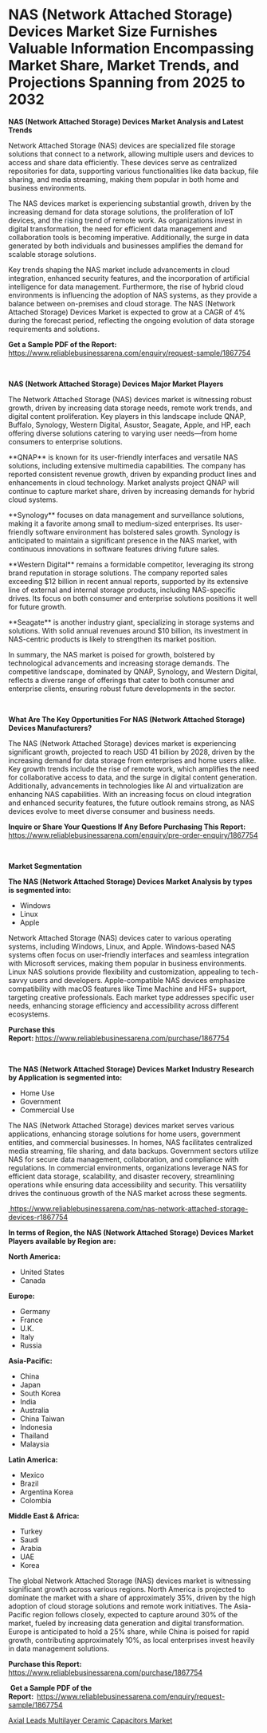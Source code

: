 <p><h1>NAS (Network Attached Storage) Devices Market Size Furnishes Valuable Information Encompassing Market Share, Market Trends, and Projections Spanning from 2025 to 2032</h1></p><p><strong>NAS (Network Attached Storage) Devices Market Analysis and Latest Trends</strong></p>
<p><p>Network Attached Storage (NAS) devices are specialized file storage solutions that connect to a network, allowing multiple users and devices to access and share data efficiently. These devices serve as centralized repositories for data, supporting various functionalities like data backup, file sharing, and media streaming, making them popular in both home and business environments.</p><p>The NAS devices market is experiencing substantial growth, driven by the increasing demand for data storage solutions, the proliferation of IoT devices, and the rising trend of remote work. As organizations invest in digital transformation, the need for efficient data management and collaboration tools is becoming imperative. Additionally, the surge in data generated by both individuals and businesses amplifies the demand for scalable storage solutions.</p><p>Key trends shaping the NAS market include advancements in cloud integration, enhanced security features, and the incorporation of artificial intelligence for data management. Furthermore, the rise of hybrid cloud environments is influencing the adoption of NAS systems, as they provide a balance between on-premises and cloud storage. The NAS (Network Attached Storage) Devices Market is expected to grow at a CAGR of 4% during the forecast period, reflecting the ongoing evolution of data storage requirements and solutions.</p></p>
<p><strong>Get a Sample PDF of the Report:&nbsp;</strong> <a href="https://www.reliablebusinessarena.com/enquiry/request-sample/1867754?utm_campaign=1871&utm_medium=2&utm_source=Github&utm_content=ia&utm_term=13022025&utm_id=nas-network-attached-storage-devices">https://www.reliablebusinessarena.com/enquiry/request-sample/1867754</a></p>
<p>&nbsp;</p>
<p><strong>NAS (Network Attached Storage) Devices Major Market Players</strong></p>
<p><p>The Network Attached Storage (NAS) devices market is witnessing robust growth, driven by increasing data storage needs, remote work trends, and digital content proliferation. Key players in this landscape include QNAP, Buffalo, Synology, Western Digital, Asustor, Seagate, Apple, and HP, each offering diverse solutions catering to varying user needs—from home consumers to enterprise solutions.</p><p>**QNAP** is known for its user-friendly interfaces and versatile NAS solutions, including extensive multimedia capabilities. The company has reported consistent revenue growth, driven by expanding product lines and enhancements in cloud technology. Market analysts project QNAP will continue to capture market share, driven by increasing demands for hybrid cloud systems.</p><p>**Synology** focuses on data management and surveillance solutions, making it a favorite among small to medium-sized enterprises. Its user-friendly software environment has bolstered sales growth. Synology is anticipated to maintain a significant presence in the NAS market, with continuous innovations in software features driving future sales.</p><p>**Western Digital** remains a formidable competitor, leveraging its strong brand reputation in storage solutions. The company reported sales exceeding $12 billion in recent annual reports, supported by its extensive line of external and internal storage products, including NAS-specific drives. Its focus on both consumer and enterprise solutions positions it well for future growth.</p><p>**Seagate** is another industry giant, specializing in storage systems and solutions. With solid annual revenues around $10 billion, its investment in NAS-centric products is likely to strengthen its market position.</p><p>In summary, the NAS market is poised for growth, bolstered by technological advancements and increasing storage demands. The competitive landscape, dominated by QNAP, Synology, and Western Digital, reflects a diverse range of offerings that cater to both consumer and enterprise clients, ensuring robust future developments in the sector.</p></p>
<p>&nbsp;</p>
<p><strong>What Are The Key Opportunities For NAS (Network Attached Storage) Devices Manufacturers?</strong></p>
<p><p>The NAS (Network Attached Storage) devices market is experiencing significant growth, projected to reach USD 41 billion by 2028, driven by the increasing demand for data storage from enterprises and home users alike. Key growth trends include the rise of remote work, which amplifies the need for collaborative access to data, and the surge in digital content generation. Additionally, advancements in technologies like AI and virtualization are enhancing NAS capabilities. With an increasing focus on cloud integration and enhanced security features, the future outlook remains strong, as NAS devices evolve to meet diverse consumer and business needs.</p></p>
<p><strong>Inquire or Share Your Questions If Any Before Purchasing This Report:</strong> <a href="https://www.reliablebusinessarena.com/enquiry/pre-order-enquiry/1867754?utm_campaign=1871&utm_medium=2&utm_source=Github&utm_content=ia&utm_term=13022025&utm_id=nas-network-attached-storage-devices">https://www.reliablebusinessarena.com/enquiry/pre-order-enquiry/1867754</a></p>
<p>&nbsp;</p>
<p><strong>Market Segmentation</strong></p>
<p><strong>The NAS (Network Attached Storage) Devices Market Analysis by types is segmented into:</strong></p>
<p><ul><li>Windows</li><li>Linux</li><li>Apple</li></ul></p>
<p><p>Network Attached Storage (NAS) devices cater to various operating systems, including Windows, Linux, and Apple. Windows-based NAS systems often focus on user-friendly interfaces and seamless integration with Microsoft services, making them popular in business environments. Linux NAS solutions provide flexibility and customization, appealing to tech-savvy users and developers. Apple-compatible NAS devices emphasize compatibility with macOS features like Time Machine and HFS+ support, targeting creative professionals. Each market type addresses specific user needs, enhancing storage efficiency and accessibility across different ecosystems.</p></p>
<p><strong>Purchase this Report:&nbsp;</strong><a href="https://www.reliablebusinessarena.com/purchase/1867754?utm_campaign=1871&utm_medium=2&utm_source=Github&utm_content=ia&utm_term=13022025&utm_id=nas-network-attached-storage-devices">https://www.reliablebusinessarena.com/purchase/1867754</a></p>
<p>&nbsp;</p>
<p><strong>The NAS (Network Attached Storage) Devices Market Industry Research by Application is segmented into:</strong></p>
<p><ul><li>Home Use</li><li>Government</li><li>Commercial Use</li></ul></p>
<p><p>The NAS (Network Attached Storage) devices market serves various applications, enhancing storage solutions for home users, government entities, and commercial businesses. In homes, NAS facilitates centralized media streaming, file sharing, and data backups. Government sectors utilize NAS for secure data management, collaboration, and compliance with regulations. In commercial environments, organizations leverage NAS for efficient data storage, scalability, and disaster recovery, streamlining operations while ensuring data accessibility and security. This versatility drives the continuous growth of the NAS market across these segments.</p></p>
<p><a href="https://www.reliablebusinessarena.com/nas-network-attached-storage-devices-r1867754?utm_campaign=1871&utm_medium=2&utm_source=Github&utm_content=ia&utm_term=13022025&utm_id=nas-network-attached-storage-devices">&nbsp;https://www.reliablebusinessarena.com/nas-network-attached-storage-devices-r1867754</a></p>
<p><strong>In terms of Region, the NAS (Network Attached Storage) Devices Market Players available by Region are:</strong></p>
<p>
    <p> <strong> North America: </strong>
        <ul>
            <li>United States</li>
            <li>Canada</li>
        </ul>
        </p> 
    <p> <strong> Europe: </strong>
        <ul>
            <li>Germany</li>
            <li>France</li>
            <li>U.K.</li>
            <li>Italy</li>
            <li>Russia</li>
        </ul>
        </p> 
    <p> <strong> Asia-Pacific: </strong>
        <ul>
            <li>China</li>
            <li>Japan</li>
            <li>South Korea</li>
            <li>India</li>
            <li>Australia</li>
            <li>China Taiwan</li>
            <li>Indonesia</li>
            <li>Thailand</li>
            <li>Malaysia</li>
        </ul>
        </p> 
    <p> <strong> Latin America: </strong>
        <ul>
            <li>Mexico</li>
            <li>Brazil</li>
            <li>Argentina Korea</li>
            <li>Colombia</li>
        </ul>
        </p> 
    <p> <strong> Middle East & Africa: </strong>
        <ul>
            <li>Turkey</li>
            <li>Saudi</li>
            <li>Arabia</li>
            <li>UAE</li>
            <li>Korea</li>
        </ul>
    </p>
    </p>
<p><p>The global Network Attached Storage (NAS) devices market is witnessing significant growth across various regions. North America is projected to dominate the market with a share of approximately 35%, driven by the high adoption of cloud storage solutions and remote work initiatives. The Asia-Pacific region follows closely, expected to capture around 30% of the market, fueled by increasing data generation and digital transformation. Europe is anticipated to hold a 25% share, while China is poised for rapid growth, contributing approximately 10%, as local enterprises invest heavily in data management solutions.</p></p>
<p><strong>Purchase this Report: </strong><a href="https://www.reliablebusinessarena.com/purchase/1867754?utm_campaign=1871&utm_medium=2&utm_source=Github&utm_content=ia&utm_term=13022025&utm_id=nas-network-attached-storage-devices">https://www.reliablebusinessarena.com/purchase/1867754</a></p>
<p>&nbsp;<strong>Get a Sample PDF of the Report:&nbsp;&nbsp;</strong><a href="https://www.reliablebusinessarena.com/enquiry/request-sample/1867754?utm_campaign=1871&utm_medium=2&utm_source=Github&utm_content=ia&utm_term=13022025&utm_id=nas-network-attached-storage-devices">https://www.reliablebusinessarena.com/enquiry/request-sample/1867754</a></p>
<p><strong></strong></p>
<p><p><a href="https://github.com/marloy8/Market-Research-Report-List-7/blob/main/axial-leads-multilayer-ceramic-capacitors-market.md?utm_campaign=1871&utm_medium=2&utm_source=Github&utm_content=ia&utm_term=13022025&utm_id=nas-network-attached-storage-devices">Axial Leads Multilayer Ceramic Capacitors Market</a></p></p>